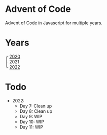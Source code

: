 # Advent of Code
Advent of Code in Javascript for multiple years.

# Years
┌ [2020](2020/)\
├ 2021\
└ [2022](2022/)

# Todo
- 2022:
    - Day 7: Clean up
    - Day 8: Clean up
    - Day 9: WIP
    - Day 10: WIP
    - Day 11: WIP